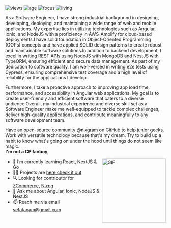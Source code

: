  
![views](https://komarev.com/ghpvc/?username=sefatanam&label=Profile%20views&color=0e75b6&style=flat)
![age](https://img.shields.io/badge/age-23-blueviolet)
![focus](https://img.shields.io/badge/focus-FullStack-critical)
![living](https://img.shields.io/badge/living-Dhaka-3c9)

As a Software Engineer, I have strong industrial background in designing, developing, deploying, and maintaining a wide range of web and mobile applications. My expertise lies in utilizing technologies such as Angular, Ionic, and NodeJS with a proficiency in AWS-Amplify for cloud-based deployments.I have solid foundation in Object-Oriented Programming (OOPs) concepts and have applied SOLID design patterns to create robust and maintainable software solutions.In addition to backend development, I excel in writing REST APIs using NodeJS with MongoDB and NestJS with TypeORM, ensuring efficient and secure data management. As part of my dedication to software quality, I am well-versed in writing e2e tests using Cypress, ensuring comprehensive test coverage and a high level of reliability for the applications I develop.

Furthermore, I take a proactive approach to improving app load time, performance, and accessibility in Angular web applications. My goal is to create user-friendly and efficient software that caters to a diverse audience.Overall, my industrial experience and diverse skill set as a Software Engineer make me well-equipped to tackle complex challenges, deliver high-quality applications, and contribute meaningfully to any software development team.

Have an open-source community [@nixgram](https://github.com/nixgram) on GitHub to help junior geeks. Work with versatile technology because that's my dream. Try to build up a habit to know what's going on under the hood until things do not seem like magic.<br> **I'm not a CP fanboy.**




 <img align="right" alt="GIF" height="200px" src="https://media.giphy.com/media/xTiTnvMb8gkmBvwFiM/giphy.gif"  />


- 🌱 I’m currently learning React, NextJS & Go
- 👨‍💻 Projects are [here check it out](https://sefatanam.vercel.app/projects)
- 🔍 Looking for contributor for [ZCommerce](https://github.com/sefatanam/ZCommerce), [Nixng](https://github.com/nixgram)
- 💬 Ask me about Angular, Ionic, NodeJS & NestJS
- 📫 Reach me via email sefatanam@gmail.com

